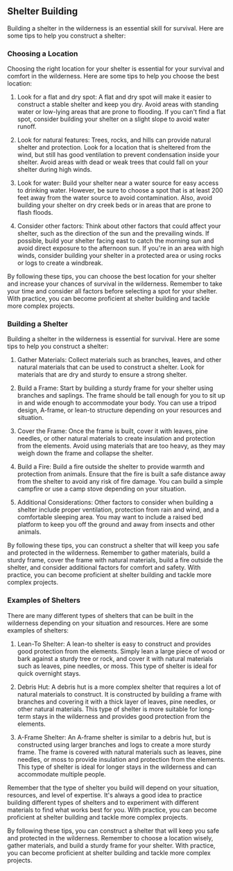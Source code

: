 ## Shelter Building

Building a shelter in the wilderness is an essential skill for survival. Here are some tips to help you construct a shelter:

### Choosing a Location

Choosing the right location for your shelter is essential for your survival and comfort in the wilderness. Here are some tips to help you choose the best location:

1. Look for a flat and dry spot:
A flat and dry spot will make it easier to construct a stable shelter and keep you dry. Avoid areas with standing water or low-lying areas that are prone to flooding. If you can't find a flat spot, consider building your shelter on a slight slope to avoid water runoff.

2. Look for natural features:
Trees, rocks, and hills can provide natural shelter and protection. Look for a location that is sheltered from the wind, but still has good ventilation to prevent condensation inside your shelter. Avoid areas with dead or weak trees that could fall on your shelter during high winds.

3. Look for water:
Build your shelter near a water source for easy access to drinking water. However, be sure to choose a spot that is at least 200 feet away from the water source to avoid contamination. Also, avoid building your shelter on dry creek beds or in areas that are prone to flash floods.

4. Consider other factors:
Think about other factors that could affect your shelter, such as the direction of the sun and the prevailing winds. If possible, build your shelter facing east to catch the morning sun and avoid direct exposure to the afternoon sun. If you're in an area with high winds, consider building your shelter in a protected area or using rocks or logs to create a windbreak.

By following these tips, you can choose the best location for your shelter and increase your chances of survival in the wilderness. Remember to take your time and consider all factors before selecting a spot for your shelter. With practice, you can become proficient at shelter building and tackle more complex projects.


### Building a Shelter

Building a shelter in the wilderness is essential for survival. Here are some tips to help you construct a shelter:

1. Gather Materials:
Collect materials such as branches, leaves, and other natural materials that can be used to construct a shelter. Look for materials that are dry and sturdy to ensure a strong shelter.

2. Build a Frame:
Start by building a sturdy frame for your shelter using branches and saplings. The frame should be tall enough for you to sit up in and wide enough to accommodate your body. You can use a tripod design, A-frame, or lean-to structure depending on your resources and situation.

3. Cover the Frame:
Once the frame is built, cover it with leaves, pine needles, or other natural materials to create insulation and protection from the elements. Avoid using materials that are too heavy, as they may weigh down the frame and collapse the shelter.

4. Build a Fire:
Build a fire outside the shelter to provide warmth and protection from animals. Ensure that the fire is built a safe distance away from the shelter to avoid any risk of fire damage. You can build a simple campfire or use a camp stove depending on your situation.

5. Additional Considerations:
Other factors to consider when building a shelter include proper ventilation, protection from rain and wind, and a comfortable sleeping area. You may want to include a raised bed platform to keep you off the ground and away from insects and other animals.

By following these tips, you can construct a shelter that will keep you safe and protected in the wilderness. Remember to gather materials, build a sturdy frame, cover the frame with natural materials, build a fire outside the shelter, and consider additional factors for comfort and safety. With practice, you can become proficient at shelter building and tackle more complex projects.


### Examples of Shelters

There are many different types of shelters that can be built in the wilderness depending on your situation and resources. Here are some examples of shelters:

1. Lean-To Shelter:
A lean-to shelter is easy to construct and provides good protection from the elements. Simply lean a large piece of wood or bark against a sturdy tree or rock, and cover it with natural materials such as leaves, pine needles, or moss. This type of shelter is ideal for quick overnight stays.

2. Debris Hut:
A debris hut is a more complex shelter that requires a lot of natural materials to construct. It is constructed by building a frame with branches and covering it with a thick layer of leaves, pine needles, or other natural materials. This type of shelter is more suitable for long-term stays in the wilderness and provides good protection from the elements.

3. A-Frame Shelter:
An A-frame shelter is similar to a debris hut, but is constructed using larger branches and logs to create a more sturdy frame. The frame is covered with natural materials such as leaves, pine needles, or moss to provide insulation and protection from the elements. This type of shelter is ideal for longer stays in the wilderness and can accommodate multiple people.

Remember that the type of shelter you build will depend on your situation, resources, and level of expertise. It's always a good idea to practice building different types of shelters and to experiment with different materials to find what works best for you. With practice, you can become proficient at shelter building and tackle more complex projects.


By following these tips, you can construct a shelter that will keep you safe and protected in the wilderness. Remember to choose a location wisely, gather materials, and build a sturdy frame for your shelter. With practice, you can become proficient at shelter building and tackle more complex projects.
